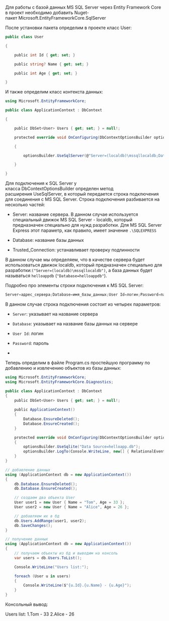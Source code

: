 Для работы с базой данных MS SQL Server через Entity Framework Core в проект необходимо добавить Nuget-пакет Microsoft.EntityFrameworkCore.SqlServer


После установки пакета определим в проекте класс User:

```cs
public class User

{

    public int Id { get; set; }

    public string? Name { get; set; }

    public int Age { get; set; }

}
```

И также определим класс контекста данных:

```cs
using Microsoft.EntityFrameworkCore;

public class ApplicationContext : DbContext

{

    public DbSet<User> Users { get; set; } = null!;

    protected override void OnConfiguring(DbContextOptionsBuilder optionsBuilder)

    {

        optionsBuilder.UseSqlServer(@"Server=(localdb)\mssqllocaldb;Database=helloappdb;Trusted_Connection=True;");

    }

}
```

Для подключения к SQL Server у класса DbContextOptionsBuilder определен метод расширения UseSqlServer, в который передается строка подключения для соединения с MS SQL Server. Строка подключения разбивается на несколько частей:

- Server: название сервера. В данном случае используется специальный движок MS SQL Server - localdb, который предназначен специально для нужд разработки. Для MS SQL Server Express этот параметр, как правило, имеет значение `.\SQLEXPRESS`
    
- Database: название базы данных
    
- Trusted_Connection: устанавливает проверку подлинности
    

В данном случае мы определяем, что в качестве сервера будет использоваться движок localdb, который предназначен специально для разработки:`("Server=(localdb)\mssqllocaldb")`, а база данных будет называться `helloappdb` (`"Database=helloappdb"`).

Подробно про элементы строки подключения к MS SQL Server:

```cs
Server=адрес_сервера;Database=имя_базы_данных;User Id=логин;Password=пароль;
```

В данном случае строка подключения состоит из четырех параметров:

- `Server`: указывает на название сервера
    
- `Database`: указывает на название базы данных на сервере
    
- `User Id`: логин
    
- `Password`: пароль
- 

Теперь определим в файле Program.cs простейшую программу по добавлению и извлечению объектов из базы данных:

```cs
using Microsoft.EntityFrameworkCore;
using Microsoft.EntityFrameworkCore.Diagnostics;

public class ApplicationContext : DbContext
{
    public DbSet<User> Users { get; set; } = null!;
    
    public ApplicationContext()
    {
        Database.EnsureDeleted();
        Database.EnsureCreated();
    }

    protected override void OnConfiguring(DbContextOptionsBuilder optionsBuilder)
    {
        optionsBuilder.UseSqlite("Data Source=helloapp.db");
        optionsBuilder.LogTo(Console.WriteLine, new[] { RelationalEventId.CommandExecuted });
    }
}

// добавление данных
using (ApplicationContext db = new ApplicationContext())
{
    db.Database.EnsureDeleted();
    db.Database.EnsureCreated();

    // создаем два объекта User
    User user1 = new User { Name = "Tom", Age = 33 };
    User user2 = new User { Name = "Alice", Age = 26 };

    // добавляем их в бд
    db.Users.AddRange(user1, user2);
    db.SaveChanges();
}

// получение данных
using (ApplicationContext db = new ApplicationContext())
{
    // получаем объекты из бд и выводим на консоль
    var users = db.Users.ToList();

    Console.WriteLine("Users list:");

    foreach (User u in users)
    {
        Console.WriteLine($"{u.Id}.{u.Name} - {u.Age}");
    }
}
```
Консольный вывод:

Users list:
1.Tom - 33
2.Alice - 26
